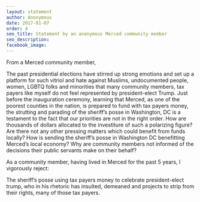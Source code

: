 ```yaml
---
layout: statement
author: Anonymous
date: 2017-01-07
order: 4
seo_title: Statement by an anonymous Merced community member
seo_description:
facebook_image:
---
```


From a Merced community member,

The past presidential elections have stirred up strong emotions and set up a platform for such vitriol and hate against Muslims, undocumented people, women, LGBTQ folks and minorities that many community members, tax payers like myself do not feel represented by president-elect Trump. Just before the inauguration ceremony, learning that Merced, as one of the poorest counties in the nation, is prepared to fund with tax payers money, the strutting and parading of the sheriff’s posse in Washington, DC is a testament to the fact that our priorities are not in the right order. How are thousands of dollars allocated to the investiture of such a polarizing figure? Are there not any other pressing matters which could benefit from funds locally? How is sending the sheriff’s posse in Washington DC benefitting Merced’s local economy? Why are community members not informed of the decisions their public servants make on their behalf?

As a community member, having lived in Merced for the past 5 years, I vigorously reject:

The sheriff’s posse using tax payers money to celebrate president-elect trump, who in his rhetoric has insulted, demeaned and projects to strip from their rights, many of those tax payers.
